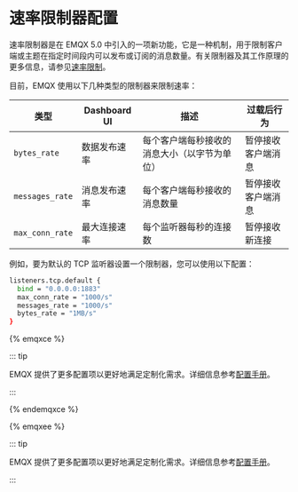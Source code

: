 # 速率限制器配置

速率限制器是在 EMQX 5.0 中引入的一项新功能，它是一种机制，用于限制客户端或主题在指定时间段内可以发布或订阅的消息数量。有关限制器及其工作原理的更多信息，请参见[速率限制](../rate-limit/rate-limit.md)。

目前，EMQX 使用以下几种类型的限制器来限制速率：

| **类型**        | Dashboard UI | **描述**                                     | **过载后行为**     |
| --------------- | ------------ | -------------------------------------------- | ------------------ |
| `bytes_rate`    | 数据发布速率 | 每个客户端每秒接收的消息大小（以字节为单位） | 暂停接收客户端消息 |
| `messages_rate` | 消息发布速率 | 每个客户端每秒接收的消息数量                 | 暂停接收客户端消息 |
| `max_conn_rate` | 最大连接速率 | 每个监听器每秒的连接数                       | 暂停接收新连接     |

例如，要为默认的 TCP 监听器设置一个限制器，您可以使用以下配置：

```bash
listeners.tcp.default {
  bind = "0.0.0.0:1883"
  max_conn_rate = "1000/s"
  messages_rate = "1000/s"
  bytes_rate = "1MB/s"
}
```

{% emqxce %}

::: tip

EMQX 提供了更多配置项以更好地满足定制化需求。详细信息参考[配置手册](https://www.emqx.io/docs/zh/v@CE_VERSION@/hocon/)。

:::

{% endemqxce %}

{% emqxee %}

::: tip

EMQX 提供了更多配置项以更好地满足定制化需求。详细信息参考[配置手册](https://docs.emqx.com/zh/enterprise/v@EE_VERSION@/hocon/)。

:::
